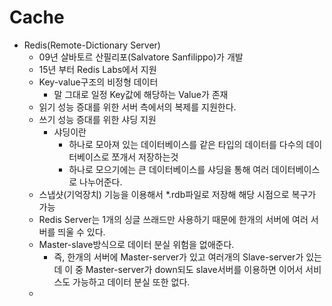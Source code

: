 # Cache

- Redis(Remote-Dictionary Server)
  - 09년 살바토르 산필리포(Salvatore Sanfilippo)가 개발
  - 15년 부터 Redis Labs에서 지원
  - Key-value구조의 비정형 데이터
    - 말 그대로 일정 Key값에 해당하는 Value가 존재
  - 읽기 성능 증대를 위한 서버 측에서의 복제를 지원한다.
  - 쓰기 성능 증대를 위한 샤딩 지원
    - 샤딩이란
      - 하나로 모아져 있는 데이터베이스를 같은 타입의 데이터를 다수의 데이터베이스로 쪼개서 저장하는것
      - 하나로 모으기에는 큰 데이터베이스를 샤딩을 통해 여러 데이터베이스로 나누어준다.
  - 스냅샷(기억장치) 기능을 이용해서 *.rdb파일로 저장해 해당 시점으로 복구가 가능
  - Redis Server는 1개의 싱글 쓰래드만 사용하기 때문에 한개의 서버에 여러 서버를 띄울 수 있다.
  - Master-slave방식으로 데이터 분실 위험을 없애준다.
    - 즉, 한개의 서버에 Master-server가 있고 여러개의 Slave-server가 있는데 이 중 Master-server가 down되도 slave서버를 이용하면 이어서 서비스도 가능하고 데이터 분실 또한 없다.
  - 